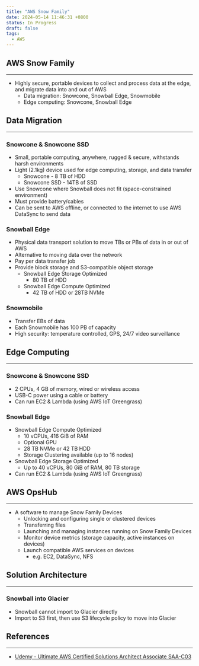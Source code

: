 ```yaml
---
title: "AWS Snow Family"
date: 2024-05-14 11:46:31 +0800
status: In Progress
draft: false
tags:
  - AWS
---
```

## AWS Snow Family
---
- Highly secure, portable devices to collect and process data at the edge, and migrate data into and out of AWS
	- Data migration: Snowcone, Snowball Edge, Snowmobile
	- Edge computing: Snowcone, Snowball Edge

## Data Migration
---
### Snowcone & Snowcone SSD
- Small, portable computing, anywhere, rugged & secure, withstands harsh environments
- Light (2.1kg) device used for edge computing, storage, and data transfer
	- Snowcone - 8 TB of HDD
	- Snowcone SSD - 14TB of SSD
- Use Snowcone where Snowball does not fit (space-constrained environment)
- Must provide battery/cables
- Can be sent to AWS offline, or connected to the internet to use AWS DataSync to send data

### Snowball Edge
- Physical data transport solution to move TBs or PBs of data in or out of AWS
- Alternative to moving data over the network
- Pay per data transfer job
- Provide block storage and S3-compatible object storage
	- Snowball Edge Storage Optimized
		- 80 TB of HDD
	- Snowball Edge Compute Optimized
		- 42 TB of HDD or 28TB NVMe

### Snowmobile
- Transfer EBs of data
- Each Snowmobile has 100 PB of capacity
- High security: temperature controlled, GPS, 24/7 video surveillance

## Edge Computing
---
### Snowcone & Snowcone SSD
- 2 CPUs, 4 GB of memory, wired or wireless access
- USB-C power using a cable or battery
- Can run EC2 & Lambda (using AWS IoT Greengrass)

### Snowball Edge
- Snowball Edge Compute Optimized
	- 10 vCPUs, 416 GiB of RAM
	- Optional GPU
	- 28 TB NVMe or 42 TB HDD
	- Storage Clustering available (up to 16 nodes)
- Snowball Edge Storage Optimized
	- Up to 40 vCPUs, 80 GiB of RAM, 80 TB storage
- Can run EC2 & Lambda (using AWS IoT Greengrass)

## AWS OpsHub
---
- A software to manage Snow Family Devices
	- Unlocking and configuring single or clustered devices
	- Transferring files
	- Launching and managing instances running on Snow Family Devices
	- Monitor device metrics (storage capacity, active instances on devices)
	- Launch compatible AWS services on devices
		- e.g. EC2, DataSync, NFS

## Solution Architecture
---
### Snowball into Glacier
- Snowball cannot import to Glacier directly
- Import to S3 first, then use S3 lifecycle policy to move into Glacier

## References
---
- [Udemy - Ultimate AWS Certified Solutions Architect Associate SAA-C03](https://www.udemy.com/course/aws-certified-solutions-architect-associate-saa-c03)
